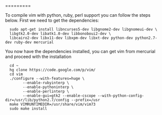 =========

To compile vim with python, ruby, perl support you can follow the steps below. First we need to get the dependencies:

      sudo apt-get install libncurses5-dev libgnome2-dev libgnomeui-dev \
      libgtk2.0-dev libatk1.0-dev libbonoboui2-dev \
      libcairo2-dev libx11-dev libxpm-dev libxt-dev python-dev python2.7-dev ruby-dev mercurial

You now have the dependencies installed, you can get vim from mercurial and proceed with the installation

      cd ~
      hg clone https://code.google.com/p/vim/
      cd vim
      ./configure --with-features=huge \
            --enable-rubyinterp \
            --enable-pythoninterp \
            --enable-perlinterp \
            --enable-gui=gtk2 --enable-cscope --with-python-config-dir=/usr/lib/python2.7/config --prefix=/usr
      make VIMRUNTIMEDIR=/usr/share/vim/vim73
      sudo make install
